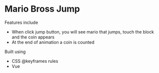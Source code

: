 # Mario Bross Jump

Features include 

- When click jump button, you will see mario that jumps, touch the block and the coin appears
- At the end of animation a coin is counted


Built using

- CSS @keyframes rules
- Vue
